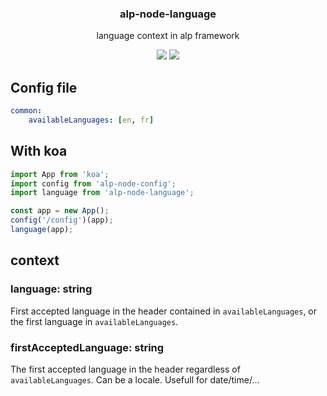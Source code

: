 <h3 align="center">
  alp-node-language
</h3>

<p align="center">
  language context in alp framework
</p>

<p align="center">
  <a href="https://npmjs.org/package/alp-node-language"><img src="https://img.shields.io/npm/v/alp-node-language.svg?style=flat-square"></a>
  <a href="https://david-dm.org/christophehurpeau/alp?path=packages/alp-node-language"><img src="https://david-dm.org/christophehurpeau/alp.svg?path=packages/alp-node-language?style=flat-square"></a>
</p>

## Config file

```yaml
common:
    availableLanguages: [en, fr]
```

## With koa

```js
import App from 'koa';
import config from 'alp-node-config';
import language from 'alp-node-language';

const app = new App();
config('/config')(app);
language(app);
```

## context

### language: string

First accepted language in the header contained in `availableLanguages`, or the first language in `availableLanguages`.

### firstAcceptedLanguage: string

The first accepted language in the header regardless of `availableLanguages`. Can be a locale. Usefull for date/time/...
